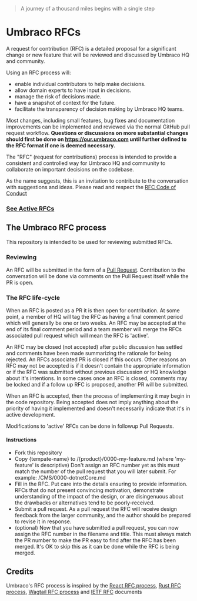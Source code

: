 > A journey of a thousand miles begins with a single step

# Umbraco RFCs

A request for contribution (RFC) is a detailed proposal for a significant change or new feature that will be reviewed and discussed by Umbraco HQ and community. 

Using an RFC process will:
* enable individual contributors to help make decisions.
* allow domain experts to have input in decisions.
* manage the risk of decisions made.
* have a snapshot of context for the future.
* facilitate the transparency of decision making by Umbraco HQ teams.

Most changes, including small features, bug fixes and documentation improvements can be implemented and reviewed via the normal GitHub pull request workflow. __Questions or discussions on more substantial changes should first be done on https://our.umbraco.com until further defined to the RFC format if one is deemed necessary.__

The "RFC" (request for contributions) process is intended to provide a consistent and controlled way for Umbraco HQ and community to collaborate on important decisions on the codebase.

As the name suggests, this is an invitation to contribute to the conversation with suggestions and ideas. Please read and respect the [RFC Code of Conduct](https://github.com/umbraco/rfcs/blob/master/CODE_OF_CONDUCT.md)

### [See Active RFCs](https://github.com/umbraco/rfcs/pulls)

## The Umbraco RFC process

This repository is intended to be used for reviewing submitted RFCs. 

### Reviewing

An RFC will be submitted in the form of a [Pull Request](https://github.com/umbraco/rfcs/pulls). Contribution to the conversation will be done via comments on the Pull Request itself while the PR is open.

### The RFC life-cycle

When an RFC is posted as a PR it is then open for contribution. At some point, a member of HQ will tag the RFC as having a final comment period which will generally be one or two weeks. An RFC may be accepted at the end of its final comment period and a team member will merge the RFCs associated pull request which will mean the RFC is 'active'. 

An RFC may be closed (not accepted) after public discussion has settled and comments have been made summarizing the rationale for being rejected. An RFCs associated PR is closed if this occurs. Other reasons an RFC may not be accepted is if it doesn't contain the appropriate information or if the RFC was submitted without previous discussion or HQ knowledge about it's intentions. In some cases once an RFC is closed, comments may be locked and if a follow up RFC is proposed, another PR will be submitted. 

When an RFC is accepted, then the process of implementing it may begin in the code repository. Being accepted does not imply anything about the priority of having it implemented and doesn't necessarily indicate that it's in active development.

Modifications to 'active' RFCs can be done in followup Pull Requests.

#### Instructions

* Fork this repository
* Copy {tempate-name} to /{product}/0000-my-feature.md (where 'my-feature' is descriptive) Don't assign an RFC number yet as this must match the number of the pull request that you will later submit. For example: /CMS/0000-dotnetCore.md
* Fill in the RFC. Put care into the details ensuring to provide information. RFCs that do not present convincing motivation, demonstrate understanding of the impact of the design, or are disingenuous about the drawbacks or alternatives tend to be poorly-received.
* Submit a pull request. As a pull request the RFC will receive design feedback from the larger community, and the author should be prepared to revise it in response.
* (optional) Now that you have submitted a pull request, you can now assign the RFC number in the filename and title. This must always match the PR number to make the PR easy to find after the RFC has been merged. It's OK to skip this as it can be done while the RFC is being merged.

## Credits

Umbraco's RFC process is inspired by the [React RFC process](https://github.com/reactjs/rfcs), [Rust RFC process](https://github.com/rust-lang/rfcs), [Wagtail RFC process](https://github.com/wagtail/rfcs) and [IETF RFC](https://www.ietf.org/standards/rfcs/) documents
